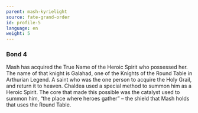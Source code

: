 ```yaml
---
parent: mash-kyrielight
source: fate-grand-order
id: profile-5
language: en
weight: 5
---
```


### Bond 4

Mash has acquired the True Name of the Heroic Spirit who possessed her.
The name of that knight is Galahad, one of the Knights of the Round Table in Arthurian Legend.
A saint who was the one person to acquire the Holy Grail, and return it to heaven.
Chaldea used a special method to summon him as a Heroic Spirit.
The core that made this possible was the catalyst used to summon him, “the place where heroes gather” – the shield that Mash holds that uses the Round Table.
